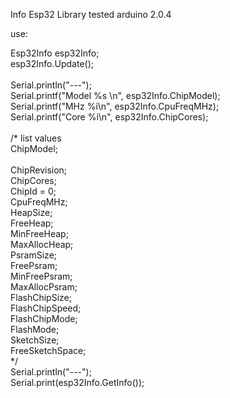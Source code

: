 Info Esp32 Library
tested arduino 2.0.4

use:

Esp32Info esp32Info; <br>
esp32Info.Update(); <br>
   <br>
  Serial.println("---"); <br>
  Serial.printf("Model %s \n", esp32Info.ChipModel); <br>
  Serial.printf("MHz %i\n", esp32Info.CpuFreqMHz); <br>
  Serial.printf("Core %i\n", esp32Info.ChipCores); <br>
 <br>
  /*
  list values <br>
  ChipModel; <br>                  
  ChipRevision; <br>
  ChipCores; <br>
  ChipId = 0; <br>
  CpuFreqMHz; <br>
  HeapSize; <br>
  FreeHeap; <br>
  MinFreeHeap; <br>
  MaxAllocHeap; <br>
  PsramSize; <br>
  FreePsram; <br>
  MinFreePsram; <br>
  MaxAllocPsram; <br>
  FlashChipSize; <br>
  FlashChipSpeed; <br>
  FlashChipMode; <br>
  FlashMode; <br>
  SketchSize; <br>
  FreeSketchSpace; <br>
  */ 
 <br>
  Serial.println("---"); <br>
  Serial.print(esp32Info.GetInfo()); 

